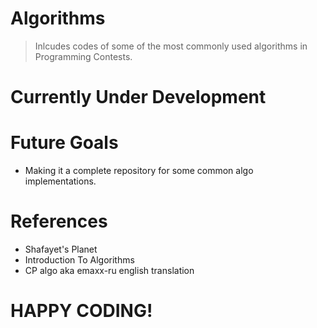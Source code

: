 # Algorithms
> Inlcudes codes of some of the most commonly used algorithms in Programming Contests.

# Currently Under Development

# Future Goals

* Making it a complete repository for some common algo implementations.

# References

* Shafayet's Planet
* Introduction To Algorithms
* CP algo aka emaxx-ru english translation

# HAPPY CODING!